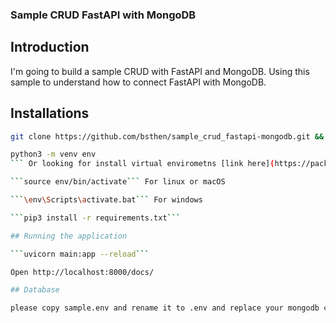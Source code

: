 ### Sample CRUD FastAPI with MongoDB ###

## Introduction
I'm going to build a sample CRUD with FastAPI and MongoDB.
Using this sample to understand how to connect FastAPI with MongoDB.

## Installations

```sh
git clone https://github.com/bsthen/sample_crud_fastapi-mongodb.git && cd sample_crud_fastapi-mongodb
```

```sh
python3 -m venv env
``` Or looking for install virtual envirometns [link here](https://packaging.python.org/en/latest/guides/installing-using-pip-and-virtual-environments/).

```source env/bin/activate``` For linux or macOS

```\env\Scripts\activate.bat``` For windows

```pip3 install -r requirements.txt```

## Running the application

```uvicorn main:app --reload```

Open http://localhost:8000/docs/

## Database

please copy sample.env and rename it to .env and replace your mongodb connection url.